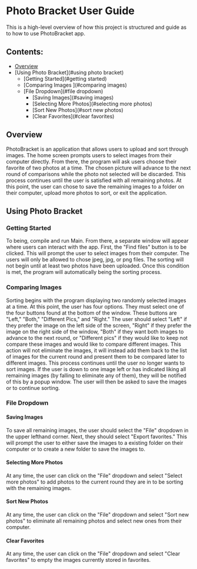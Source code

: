 # Photo Bracket User Guide

This is a high-level overview of how this project is structured and guide as to how to
 use PhotoBracket app.

## Contents:
* [Overview](#overview)
* [Using Photo Bracket](#using photo bracket)
    * [Getting Started](#getting started)
    * [Comparing Images ](#comparing images)
    * [File Dropdown](#file dropdown)
      * [Saving Images](#saving images)
      * [Selecting More Photos](#selecting more photos)
      * [Sort New Photos](#sort new photos)
      * [Clear Favorites](#clear favorites)

## Overview
PhotoBracket is an application that allows users to upload and sort through images. The home screen
 prompts users to select images from their computer directly. From there, the program will ask users
  choose their favorite of two photos at a time. The chosen picture will advance to the next round of
  comparisons while the photo not selected will be discarded. This process continues until the user is
   satisfied with all remaining photos. At this point, the user can chose to save the remaining images
    to a folder on their computer, upload more photos to sort, or exit the application.

## Using Photo Bracket

### Getting Started
To being, compile and run Main. From there, a separate window will appear where users can interact with
 the app. First, the "Find files" button is to be clicked. This will prompt the user to select images
  from their computer. The users will only be allowed to chose jpeg, jpg, or png files. The sorting
   will not begin until at least two photos have been uploaded. Once this condition is met, the program
    will automatically being the sorting process.

### Comparing Images
Sorting begins with the program displaying two randomly selected images at a time. At this point, the user
 has four options. They must select one of the four buttons found at the bottom of the window. These buttons
  are "Left," "Both," "Different Pics," and "Right." The user should select "Left" if they prefer the image
   on the left side of the screen, "Right" if they prefer the image on the right side of the window, "Both"
    if they want both images to advance to the next round, or "Different pics" if they would like to keep not
     compare these images and would like to compare different images. This action will not eliminate the images,
      it will instead add them back to the list of images for the current round and present them to be compared
       later to different images. This process continues until the user no longer wants to sort images. If the
        user is down to one image left or has indicated liking all remaining images (by falling to eliminate any
          of them), they will be notified of this by a popup window. The user will then be asked to save the images
           or to continue sorting.

### File Dropdown

#### Saving Images
To save all remaining images, the user should select the "File" dropdown in the upper lefthand corner. Next, they
 should select "Export favorites." This will prompt the user to either save the images to a existing folder on their
  computer or to create a new folder to save the images to.

#### Selecting More Photos
At any time, the user can click on the "File" dropdown and select "Select more photos" to add photos to the current
 round they are in to be sorting with the remaining images.

#### Sort New Photos
At any time, the user can click on the "File" dropdown and select "Sort new photos" to eliminate all remaining photos
 and select new ones from their computer.

#### Clear Favorites 
At any time, the user can click on the "File" dropdown and select "Clear favorites" to empty the images currently stored
 in favorites.
